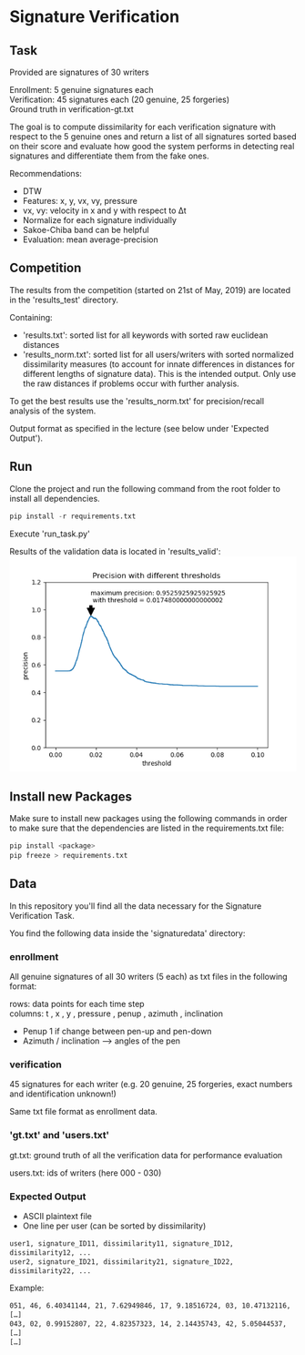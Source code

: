 # Signature Verification

## Task ##
Provided are signatures of 30 writers

Enrollment: 5 genuine signatures each<br>
Verification: 45 signatures each (20 genuine, 25 forgeries)<br>
Ground truth in verification-gt.txt

The goal is to compute dissimilarity for each verification signature
with respect to the 5 genuine ones and return a list of all signatures
sorted based on their score and evaluate how good the system performs
in detecting real signatures and differentiate them from the fake ones.

Recommendations:
- DTW
- Features: x, y, vx, vy, pressure
- vx, vy: velocity in x and y with respect to Δt
- Normalize for each signature individually
- Sakoe-Chiba band can be helpful
- Evaluation: mean average-precision

## Competition ##
The results from the competition (started on 21st of May, 2019) are located in the 'results_test' directory.

Containing:
- 'results.txt': sorted list for all keywords with sorted raw euclidean distances
- 'results_norm.txt': sorted list for all users/writers with sorted normalized dissimilarity measures (to account for innate differences in distances for different lengths of signature data). This is the intended output. Only use the raw distances if problems occur with further analysis.

To get the best results use the 'results_norm.txt' for precision/recall analysis of the system.

Output format as specified in the lecture (see below under 'Expected Output').

## Run ##
Clone the project and run the following command from the root folder to install all dependencies.

```python
pip install -r requirements.txt
```

Execute 'run_task.py'

Results of the validation data is located in 'results_valid':
![valid_eval](results_valid/validation_evaluation.png?raw=true "valid_eval")

## Install new Packages ##
Make sure to install new packages using the following commands in order to make sure that the
dependencies are listed in the requirements.txt file:

```python
pip install <package> 
pip freeze > requirements.txt
```

## Data ##

In this repository you'll find all the data necessary for the Signature Verification Task.

You find the following data inside the 'signaturedata' directory:

### enrollment ###

All genuine signatures of all 30 writers (5 each) as txt files in the following format:

rows: data points for each time step<br>
columns: t , x , y , pressure , penup , azimuth , inclination

- Penup 1 if change between pen-up and pen-down
- Azimuth / inclination --> angles of the pen

### verification ###

45 signatures for each writer (e.g. 20 genuine, 25 forgeries,
exact numbers and identification unknown!)

Same txt file format as enrollment data.

### 'gt.txt' and 'users.txt'

gt.txt: ground truth of all the verification data for performance evaluation

users.txt: ids of writers (here 000 - 030)

### Expected Output

- ASCII plaintext file
- One line per user (can be sorted by dissimilarity)

```
user1, signature_ID11, dissimilarity11, signature_ID12, dissimilarity12, ...
user2, signature_ID21, dissimilarity21, signature_ID22, dissimilarity22, ...
```

Example:

```
051, 46, 6.40341144, 21, 7.62949846, 17, 9.18516724, 03, 10.47132116, […]
043, 02, 0.99152807, 22, 4.82357323, 14, 2.14435743, 42, 5.05044537, […]
[…]
```
